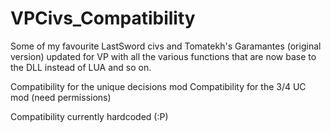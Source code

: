 # VPCivs_Compatibility
Some of my favourite LastSword civs and Tomatekh's Garamantes (original version) updated for VP with all the various functions that are now base to the DLL instead of LUA and so on.

Compatibility for the unique decisions mod
Compatibility for the 3/4 UC mod (need permissions)

Compatibility currently hardcoded (:P)
